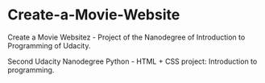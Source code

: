 # Create-a-Movie-Website
Create a Movie Websitez - Project of the Nanodegree of Introduction to Programming of Udacity.

Second Udacity Nanodegree Python - HTML + CSS project: Introduction to programming.
